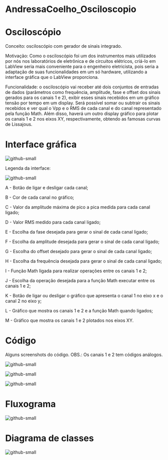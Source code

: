 # AndressaCoelho_Osciloscopio
# Osciloscópio

Conceito: osciloscópio com gerador de sinais integrado.

Motivação: Como o osciloscópio foi um dos instrumentos mais  utilizados por nós nos laboratórios de eletrônica e de circuitos elétricos, criá-lo em LabView seria mais conveniente para o engenheiro eletricista, pois seria a adaptação de suas funcionalidades em um só hardware, utilizando a interface gráfica que o LabView proporciona.

Funcionalidade: o osciloscópio vai receber até dois conjuntos de entradas de dados (parâmetros como frequência, amplitude, fase e offset dos sinais gerados para os canais 1 e 2), exibir esses sinais recebidos em um gráfico tensão por tempo em um display. Será possível somar ou subtrair os sinais recebidos e ver qual o Vpp e o RMS de cada canal e do canal representado pela função Math. Além disso, haverá um outro display gráfico para plotar os canais 1 e 2 nos eixos XY, respectivamente, obtendo as famosas curvas de Lissajous. 

# Interface gráfica

![github-small](https://user-images.githubusercontent.com/48967416/60466784-06049080-9c2b-11e9-957e-c0bf315e268f.png)

Legenda da interface:

![github-small](https://user-images.githubusercontent.com/48967416/60467287-a0190880-9c2c-11e9-9abf-aa8f70ea013e.png)


A - Botão de ligar e desligar cada canal;

B - Cor de cada canal no gráfico;

C - Valor da amplitude máxima de pico a pica medida para cada canal ligado; 

D - Valor RMS medido para cada canal ligado;

E - Escolha da fase desejada para gerar o sinal de cada canal ligado;

F - Escolha da amplitude desejada para gerar o sinal de cada canal ligado;

G - Escolha do offset desejado para gerar o sinal de cada canal ligado;

H - Escolha da frequência desejada para gerar o sinal de cada canal ligado;

I - Função Math ligada para realizar operações entre os canais 1 e 2;

J - Escolha da operação desejada para a função Math executar entre os canais 1 e 2;

K - Botão de ligar ou desligar o gráfico que apresenta o canal 1 no eixo x e o canal 2 no eixo y;

L - Gráfico que mostra os canais 1 e 2 e a função Math quando ligados;

M - Gráfico que mostra os canais 1 e 2 plotados nos eixos XY.

# Código

Alguns screenshots do código. OBS.: Os canais 1 e 2 tem códigos análogos.

![github-small](https://user-images.githubusercontent.com/48967416/60468162-26cee500-9c2f-11e9-9671-145a3c3be4e7.png)

![github-small](https://user-images.githubusercontent.com/48967416/60468796-29323e80-9c31-11e9-98fb-2dccf9d88191.png)

![github-small](https://user-images.githubusercontent.com/48967416/60468940-8cbc6c00-9c31-11e9-9189-a7550dec9a46.png)

# Fluxograma 

![github-small](https://user-images.githubusercontent.com/48967416/60472925-3d7e3780-9c41-11e9-8401-245362c96473.png)

# Diagrama de classes

![github-small](https://user-images.githubusercontent.com/48967416/60518754-86bd9e00-9cb8-11e9-826a-d3a43c95fb7c.png)



